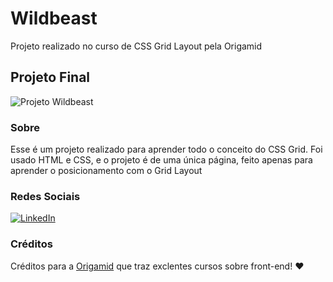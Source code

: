 # Wildbeast
Projeto realizado no curso de CSS Grid Layout pela Origamid

## Projeto Final
![Projeto Wildbeast](https://github.com/Pedro-Murilo/wildbeast/blob/master/wildbeast-gif.gif)

### Sobre
Esse é um projeto realizado para aprender todo o conceito do CSS Grid. Foi usado HTML e CSS, e o projeto é de uma única página, feito apenas
para aprender o posicionamento com o Grid Layout

### Redes Sociais
<a href="https://www.linkedin.com/in/pedro-murilo-3ba7941b6/"><img src="https://img.shields.io/badge/LinkedIn--_.svg?style=social&logo=linkedin" alt="LinkedIn"></a>

### Créditos
Créditos para a [Origamid](https://www.origamid.com/cursos/) que traz exclentes cursos sobre front-end! ❤
